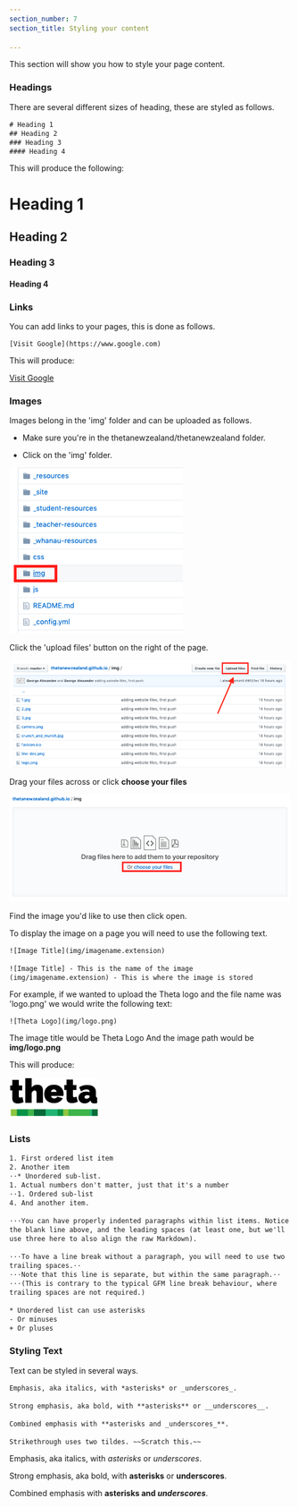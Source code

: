 ```yaml
---
section_number: 7
section_title: Styling your content

---
```


This section will show you how to style your page content.


### Headings

There are several different sizes of heading, these are styled as follows.

    # Heading 1
    ## Heading 2
    ### Heading 3
    #### Heading 4

This will produce the following:

# Heading 1
## Heading 2
### Heading 3
#### Heading 4   


### Links

You can add links to your pages, this is done as follows.

    [Visit Google](https://www.google.com)

This will produce:

[Visit Google](https://www.google.com)


### Images

Images belong in the 'img' folder and can be uploaded as follows.

- Make sure you're in the thetanewzealand/thetanewzealand folder.

- Click on the 'img' folder.

![img folder](img/img_folder.png)

Click the 'upload files' button on the right of the page.

![img folder](img/upload.png)

Drag your files across or click **choose your files**

![img folder](img/choose.png)

Find the image you'd like to use then click open.

To display the image on a page you will need to use the following text.

    ![Image Title](img/imagename.extension)

    ![Image Title] - This is the name of the image
    (img/imagename.extension) - This is where the image is stored

For example, if we wanted to upload the Theta logo and the file name was 'logo.png' we would write the following text:

    ![Theta Logo](img/logo.png)

The image title would be Theta Logo
And the image path would be **img/logo.png**

This will produce:

![Theta Logo](logo.png)

### Lists

    1. First ordered list item
    2. Another item
    ⋅⋅* Unordered sub-list.
    1. Actual numbers don't matter, just that it's a number
    ⋅⋅1. Ordered sub-list
    4. And another item.

    ⋅⋅⋅You can have properly indented paragraphs within list items. Notice the blank line above, and the leading spaces (at least one, but we'll use three here to also align the raw Markdown).

    ⋅⋅⋅To have a line break without a paragraph, you will need to use two trailing spaces.⋅⋅
    ⋅⋅⋅Note that this line is separate, but within the same paragraph.⋅⋅
    ⋅⋅⋅(This is contrary to the typical GFM line break behaviour, where trailing spaces are not required.)

    * Unordered list can use asterisks
    - Or minuses
    + Or pluses


### Styling Text

Text can be styled in several ways.

    Emphasis, aka italics, with *asterisks* or _underscores_.

    Strong emphasis, aka bold, with **asterisks** or __underscores__.

    Combined emphasis with **asterisks and _underscores_**.

    Strikethrough uses two tildes. ~~Scratch this.~~

Emphasis, aka italics, with *asterisks* or _underscores_.

Strong emphasis, aka bold, with **asterisks** or __underscores__.

Combined emphasis with **asterisks and _underscores_**.
